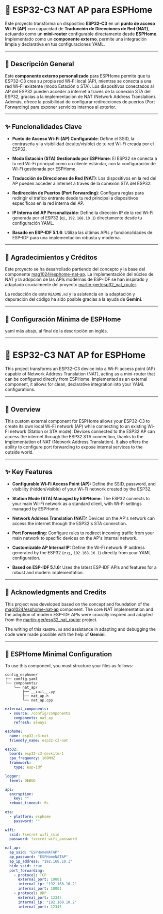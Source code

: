 # 📡 ESP32-C3 NAT AP para ESPHome

Este proyecto transforma un dispositivo **ESP32-C3** en un **punto de acceso Wi-Fi (AP)** con capacidad de **Traducción de Direcciones de Red (NAT)**, actuando como un **mini-router** configurable directamente desde **ESPHome**. Implementado como un **componente externo**, permite una integración limpia y declarativa en tus configuraciones YAML.

---

## 📝 Descripción General

Este **componente externo personalizado** para ESPHome permite que tu ESP32-C3 cree su propia red Wi-Fi local (AP), mientras se conecta a una red Wi-Fi existente (modo Estación o STA). Los dispositivos conectados al AP del ESP32 pueden acceder a internet a través de la conexión STA del ESP32, gracias a la implementación de NAT (Network Address Translation). Además, ofrece la posibilidad de configurar redirecciones de puertos (Port Forwarding) para exponer servicios internos al exterior.

---

## ✨ Funcionalidades Clave

* **Punto de Acceso Wi-Fi (AP) Configurable**: Define el SSID, la contraseña y la visibilidad (oculto/visible) de tu red Wi-Fi creada por el ESP32.

* **Modo Estación (STA) Gestionado por ESPHome**: El ESP32 se conecta a tu red Wi-Fi principal como un cliente estándar, con la configuración de Wi-Fi gestionada por ESPHome.

* **Traducción de Direcciones de Red (NAT)**: Los dispositivos en la red del AP pueden acceder a internet a través de la conexión STA del ESP32.

* **Redirección de Puertos (Port Forwarding)**: Configura reglas para redirigir el tráfico entrante desde tu red principal a dispositivos específicos en la red interna del AP.

* **IP Interna del AP Personalizable**: Define la dirección IP de la red Wi-Fi generada por el ESP32 (ej., `192.168.10.1`) directamente desde tu configuración YAML.

* **Basado en ESP-IDF 5.1.6**: Utiliza las últimas APIs y funcionalidades de ESP-IDF para una implementación robusta y moderna.

---

## 🙏 Agradecimientos y Créditos

Este proyecto se ha desarrollado partiendo del concepto y la base del componente [mag1024/esphome-nat-ap](https://github.com/mag1024/esphome-nat-ap). La implementación del núcleo de NAT y la adopción de las APIs modernas de ESP-IDF se han inspirado y adaptado crucialmente del proyecto [martin-ger/esp32_nat_router](https://github.com/martin-ger/esp32_nat_router).

La redacción de este `README.md` y la asistencia en la adaptación y depuración del código ha sido posible gracias a la ayuda de **Gemini**.

---

## 🚀 Configuración Mínima de ESPHome

yaml más abajo, al final de la descripción en inglés.

---

# 📡 ESP32-C3 NAT AP for ESPHome

This project transforms an ESP32-C3 device into a Wi-Fi access point (AP) capable of Network Address Translation (NAT), acting as a mini-router that can be configured directly from ESPHome. Implemented as an external component, it allows for clean, declarative integration into your YAML configurations.

---

## 📝 Overview

This custom external component for ESPHome allows your ESP32-C3 to create its own local Wi-Fi network (AP) while connecting to an existing Wi-Fi network (Station or STA mode). Devices connected to the ESP32 AP can access the internet through the ESP32 STA connection, thanks to the implementation of NAT (Network Address Translation). It also offers the ability to configure port forwarding to expose internal services to the outside world.

---

## ✨ Key Features

* **Configurable Wi-Fi Access Point (AP):** Define the SSID, password, and visibility (hidden/visible) of your Wi-Fi network created by the ESP32.

* **Station Mode (STA) Managed by ESPHome:** The ESP32 connects to your main Wi-Fi network as a standard client, with Wi-Fi settings managed by ESPHome.

* **Network Address Translation (NAT):** Devices on the AP's network can access the internet through the ESP32's STA connection.

* **Port Forwarding:** Configure rules to redirect incoming traffic from your main network to specific devices on the AP's internal network.

* **Customizable AP Internal IP:** Define the Wi-Fi network IP address generated by the ESP32 (e.g., `192.168.10.1`) directly from your YAML configuration.

* **Based on ESP-IDF 5.1.6:** Uses the latest ESP-IDF APIs and features for a robust and modern implementation.

---

## 🙏 Acknowledgments and Credits

This project was developed based on the concept and foundation of the [mag1024/esphome-nat-ap](https://github.com/mag1024/esphome-nat-ap) component. The core NAT implementation and the adoption of modern ESP-IDF APIs were crucially inspired and adapted from the [martin-ger/esp32_nat_router](https://github.com/martin-ger/esp32_nat_router) project.

The writing of this `README.md` and assistance in adapting and debugging the code were made possible with the help of **Gemini**.

---

## 🚀 ESPHome Minimal Configuration

To use this component, you must structure your files as follows:

```
config_esphome/
├── config.yaml
└── components/
    └── nat_ap/
        ├── __init__.py
        ├── nat_ap.h
        └── nat_ap.cpp
```

```yaml
external_components:
  - source: /config/components
    components: nat_ap
    refresh: always

esphome:
  name: esp32-c3-nat
  friendly_name: esp32-c3-nat

esp32:
  board: esp32-c3-devkitm-1
  cpu_frequency: 160MHZ
  framework:
    type: esp-idf

logger:
  level: DEBUG 

api:
  encryption:
    key: "" 
  reboot_timeout: 0s
    
ota:
  - platform: esphome
    password: "" 

wifi:
  ssid: !secret wifi_ssid
  password: !secret wifi_password

nat_ap:
  ap_ssid: "ESPHomeNATAP"
  ap_password: "ESPHomeNATAP"
  ap_ip_address: "192.168.10.1"
  hide_ssid: true
  port_forwarding:
    - protocol: TCP
      external_port: 10001
      internal_ip: "192.168.10.2"
      internal_port: 10001
    - protocol: UDP
      external_port: 12345
      internal_ip: "192.168.10.2"
      internal_port: 12345
```
